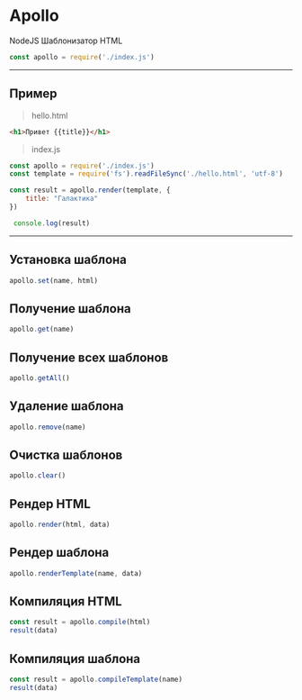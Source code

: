 # Apollo
NodeJS Шаблонизатор HTML

```js
const apollo = require('./index.js')
```

--------------------
## Пример
> hello.html
```html
<h1>Привет {{title}}</h1>
```
> index.js
```js
const apollo = require('./index.js')
const template = require('fs').readFileSync('./hello.html', 'utf-8')

const result = apollo.render(template, {
    title: "Галактика"
})

 console.log(result)
```

--------------------
## Установка шаблона
```js
apollo.set(name, html)
```
## Получение шаблона
```js
apollo.get(name)
```
## Получение всех шаблонов
```js
apollo.getAll()
```
## Удаление шаблона
```js
apollo.remove(name)
```
## Очистка шаблонов
```js
apollo.clear()
```
## Рендер HTML
```js
apollo.render(html, data)
```
## Рендер шаблона
```js
apollo.renderTemplate(name, data)
```
## Компиляция HTML
```js
const result = apollo.compile(html)
result(data)
```
## Компиляция шаблона
```js
const result = apollo.compileTemplate(name)
result(data)
```